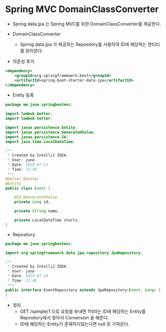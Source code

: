 # Spring MVC DomainClassConverter
- Spring data jpa 는 Spring MVC를 위한 DomainClassConverter를 제공한다.

- DomainClassConverter
    - Spring data jpa 가 제공하는 Repository를 사용하여 ID에 해당하는 엔티티를 읽어온다.

- 의존성 추가
```xml
<dependency>
    <groupId>org.springframework.boot</groupId>
    <artifactId>spring-boot-starter-data-jpa</artifactId>
</dependency>
```

- Entity 등록
```java
package me.june.springbootmvc;

import lombok.Getter;
import lombok.Setter;

import javax.persistence.Entity;
import javax.persistence.GeneratedValue;
import javax.persistence.Id;
import java.time.LocalDateTime;

/**
 * Created by IntelliJ IDEA.
 * User: june
 * Date: 2019-07-13
 * Time: 15:49
 **/
@Getter @Setter
@Entity
public class Event {

    @Id @GeneratedValue
    private Long id;

    private String name;

    private LocalDateTime starts;
}
```

- Repository
```java
package me.june.springbootmvc;

import org.springframework.data.jpa.repository.JpaRepository;

/**
 * Created by IntelliJ IDEA.
 * User: june
 * Date: 2019-07-14
 * Time: 21:40
 **/
public interface EventRepository extends JpaRepository<Event, Long> {
}
```

- 정리
    - GET /sample/1 으로 요청을 보내면 1이라는 ID에 해당하는 Entity를 Repository에서 찾아서 Conversion 을 해준다.
    - ID에 해당하는 Entity가 존재하지않는다면 null 로 가져온다.
    
